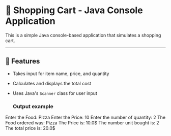 # 🛒 Shopping Cart - Java Console Application

This is a simple Java console-based application that simulates a shopping cart.

---

## 🚀 Features

- Takes input for item name, price, and quantity
- Calculates and displays the total cost
- Uses Java's `Scanner` class for user input

  ### Output example

Enter the Food: Pizza
Enter the Price: 10
Enter the number of quantity: 2
The Food ordered was: Pizza
The Price is: 10.0$
The number unit bought is: 2
The total price is: 20.0$
